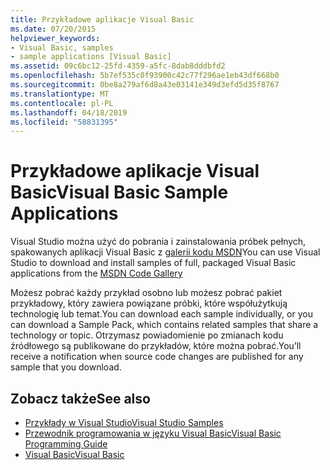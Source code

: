 ```yaml
---
title: Przykładowe aplikacje Visual Basic
ms.date: 07/20/2015
helpviewer_keywords:
- Visual Basic, samples
- sample applications [Visual Basic]
ms.assetid: 09c6bc12-25fd-4359-a5fc-8dab8dddbfd2
ms.openlocfilehash: 5b7ef535c0f93900c42c77f296ae1eb43df668b0
ms.sourcegitcommit: 0be8a279af6d8a43e03141e349d3efd5d35f8767
ms.translationtype: MT
ms.contentlocale: pl-PL
ms.lasthandoff: 04/18/2019
ms.locfileid: "58831395"
---
```

# <a name="visual-basic-sample-applications"></a><span data-ttu-id="edbf4-102">Przykładowe aplikacje Visual Basic</span><span class="sxs-lookup"><span data-stu-id="edbf4-102">Visual Basic Sample Applications</span></span>
<span data-ttu-id="edbf4-103">Visual Studio można użyć do pobrania i zainstalowania próbek pełnych, spakowanych aplikacji Visual Basic z [galerii kodu MSDN](https://code.msdn.microsoft.com)</span><span class="sxs-lookup"><span data-stu-id="edbf4-103">You can use Visual Studio to download and install samples of full, packaged Visual Basic applications from the [MSDN Code Gallery](https://code.msdn.microsoft.com)</span></span>  
  
 <span data-ttu-id="edbf4-104">Możesz pobrać każdy przykład osobno lub możesz pobrać pakiet przykładowy, który zawiera powiązane próbki, które współużytkują technologię lub temat.</span><span class="sxs-lookup"><span data-stu-id="edbf4-104">You can download each sample individually, or you can download a Sample Pack, which contains related samples that share a technology or topic.</span></span> <span data-ttu-id="edbf4-105">Otrzymasz powiadomienie po zmianach kodu źródłowego są publikowane do przykładów, które można pobrać.</span><span class="sxs-lookup"><span data-stu-id="edbf4-105">You’ll receive a notification when source code changes are published for any sample that you download.</span></span>  
  
## <a name="see-also"></a><span data-ttu-id="edbf4-106">Zobacz także</span><span class="sxs-lookup"><span data-stu-id="edbf4-106">See also</span></span>

- [<span data-ttu-id="edbf4-107">Przykłady w Visual Studio</span><span class="sxs-lookup"><span data-stu-id="edbf4-107">Visual Studio Samples</span></span>](https://code.msdn.microsoft.com/vstudio)
- [<span data-ttu-id="edbf4-108">Przewodnik programowania w języku Visual Basic</span><span class="sxs-lookup"><span data-stu-id="edbf4-108">Visual Basic Programming Guide</span></span>](../visual-basic/programming-guide/index.md)
- [<span data-ttu-id="edbf4-109">Visual Basic</span><span class="sxs-lookup"><span data-stu-id="edbf4-109">Visual Basic</span></span>](../visual-basic/index.md)
